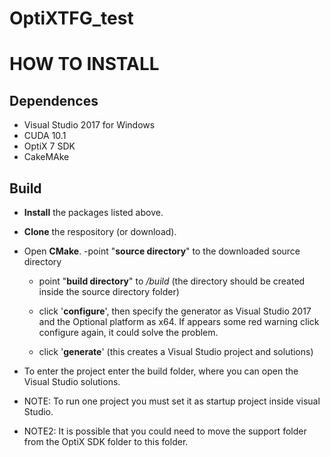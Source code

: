 # OptiXTFG_test

# HOW TO INSTALL

## Dependences
*  Visual Studio 2017 for Windows
*  CUDA 10.1
*  OptiX 7 SDK
*  CakeMAke

## Build

- **Install** the packages listed above.
- **Clone** the respository (or download).
- Open **CMake**.
  -point "**source directory**" to the downloaded source directory
  - point "**build directory**" to */build* (the directory should be created inside the source directory folder)
  - click '**configure**', then specify the generator as Visual Studio 2017 and the Optional platform as x64. If appears some red warning click configure again, it could solve the       problem.
  
  - click '**generate**' (this creates a Visual Studio project and solutions)
  
- To enter the project enter the build folder, where you can open the Visual Studio solutions. 

- NOTE: To run one project you must set it as startup project inside visual Studio.
- NOTE2: It is possible that you could need to move the support folder from the OptiX SDK folder to this folder.
